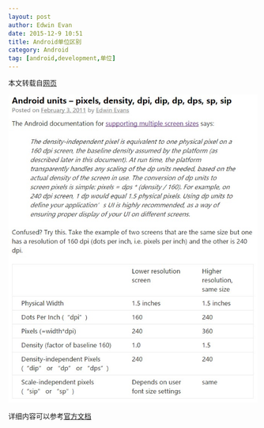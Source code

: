 ```yaml
---
layout: post
author: Edwin Evan
date: 2015-12-9 10:51
title: Android单位区别
category: Android
tag: [android,development,单位]
---
```


本文转载自[网页](http://blog.edwinevans.me/?p=131)

![Android Unit](/public/img/android/android_unit.jpeg)

详细内容可以参考[官方文档](http://developer.android.com/guide/topics/resources/more-resources.html#Dimension)
